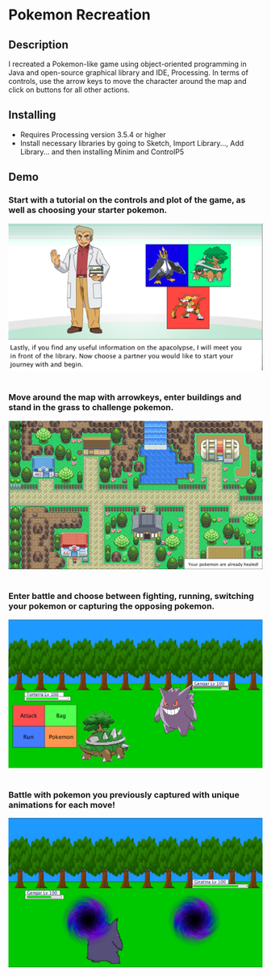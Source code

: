 # Pokemon Recreation

## Description
I recreated a Pokemon-like game using object-oriented programming in Java and open-source graphical library and IDE, Processing.
In terms of controls, use the arrow keys to move the character around the map and click on buttons for all other actions. 

## Installing
* Requires Processing version 3.5.4 or higher
* Install necessary libraries by going to Sketch, Import Library..., Add Library... and then installing Minim and ControlP5

## Demo
### Start with a tutorial on the controls and plot of the game, as well as choosing your starter pokemon. 
![](Screenshots/Tutorial_screenshot.png) </br></br>

### Move around the map with arrowkeys, enter buildings and stand in the grass to challenge pokemon. 
![](Screenshots/Map_screenshot.png) </br></br>

### Enter battle and choose between fighting, running, switching your pokemon or capturing the opposing pokemon. 
![](Screenshots/Battle_screenshot.png) </br></br>

### Battle with pokemon you previously captured with unique animations for each move! 
![](Screenshots/Battle2_screenshot.png)
